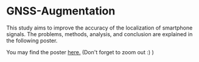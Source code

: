 # GNSS-Augmentation

This study aims to improve the accuracy of the localization of smartphone signals. The problems, methods, analysis, and conclusion are explained in the following poster. 

You may find the poster [here.](https://furkandanisman.github.io/GNSS-Augmentation/Code/GNSS-Augmentation-Research.html) (Don't forget to zoom out :) )
